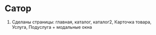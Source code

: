 # Сатор

1. Сделаны страницы: главная, каталог, каталог2, Карточка товара, Услуга, Подуслуга + модальные окна
